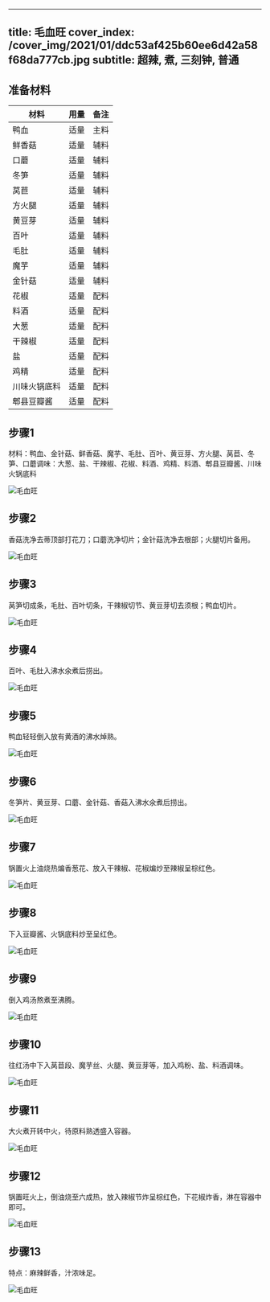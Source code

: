 
---
title: 毛血旺
cover_index: /cover_img/2021/01/ddc53af425b60ee6d42a58f68da777cb.jpg
subtitle: 超辣, 煮, 三刻钟, 普通
---

## 准备材料

| 材料     | 用量 | 备注|
| ------- | ----- | --- |
| 鸭血 | 适量| 主料 |
| 鲜香菇 | 适量| 辅料 |
| 口蘑 | 适量| 辅料 |
| 冬笋 | 适量| 辅料 |
| 莴苣 | 适量| 辅料 |
| 方火腿 | 适量| 辅料 |
| 黄豆芽 | 适量| 辅料 |
| 百叶 | 适量| 辅料 |
| 毛肚 | 适量| 辅料 |
| 魔芋 | 适量| 辅料 |
| 金针菇 | 适量| 辅料 |
| 花椒 | 适量| 配料 |
| 料酒 | 适量| 配料 |
| 大葱 | 适量| 配料 |
| 干辣椒 | 适量| 配料 |
| 盐 | 适量| 配料 |
| 鸡精 | 适量| 配料 |
| 川味火锅底料 | 适量| 配料 |
| 郫县豆瓣酱 | 适量| 配料 |

## 步骤1

材料：鸭血、金针菇、鲜香菇、魔芋、毛肚、百叶、黄豆芽、方火腿、莴苣、冬笋、口蘑调味：大葱、盐、干辣椒、花椒、料酒、鸡精、料酒、郫县豆瓣酱、川味火锅底料

![毛血旺](https://i8.meishichina.com/attachment/recipe/201010/201010192313045.jpg?x-oss-process=style/p320) 

## 步骤2

香菇洗净去蒂顶部打花刀；口蘑洗净切片；金针菇洗净去根部；火腿切片备用。

![毛血旺](https://i8.meishichina.com/attachment/recipe/201010/201010192313219.jpg?x-oss-process=style/p320) 

## 步骤3

莴笋切成条，毛肚、百叶切条，干辣椒切节、黄豆芽切去须根；鸭血切片。

![毛血旺](https://i8.meishichina.com/attachment/recipe/201010/201010192313396.jpg?x-oss-process=style/p320) 

## 步骤4

百叶、毛肚入沸水氽煮后捞出。

![毛血旺](https://i8.meishichina.com/attachment/recipe/201010/201010192313591.jpg?x-oss-process=style/p320) 

## 步骤5

鸭血轻轻倒入放有黄酒的沸水焯熟。

![毛血旺](https://i8.meishichina.com/attachment/recipe/201010/201010192314288.jpg?x-oss-process=style/p320) 

## 步骤6

冬笋片、黄豆芽、口蘑、金针菇、香菇入沸水氽煮后捞出。

![毛血旺](https://i8.meishichina.com/attachment/recipe/201010/201010192314443.jpg?x-oss-process=style/p320) 

## 步骤7

锅置火上油烧热煸香葱花、放入干辣椒、花椒煸炒至辣椒呈棕红色。

![毛血旺](https://i8.meishichina.com/attachment/recipe/201010/201010192315061.jpg?x-oss-process=style/p320) 

## 步骤8

下入豆瓣酱、火锅底料炒至呈红色。

![毛血旺](https://i8.meishichina.com/attachment/recipe/201010/201010192315256.jpg?x-oss-process=style/p320) 

## 步骤9

倒入鸡汤熬煮至沸腾。

![毛血旺](https://i8.meishichina.com/attachment/recipe/201010/201010192315443.jpg?x-oss-process=style/p320) 

## 步骤10

往红汤中下入莴苣段、魔芋丝、火腿、黄豆芽等，加入鸡粉、盐、料酒调味。

![毛血旺](https://i8.meishichina.com/attachment/recipe/201010/201010192316126.jpg?x-oss-process=style/p320) 

## 步骤11

大火煮开转中火，待原料熟透盛入容器。

![毛血旺](https://i8.meishichina.com/attachment/recipe/201010/201010192316300.jpg?x-oss-process=style/p320) 

## 步骤12

锅置旺火上，倒油烧至六成热，放入辣椒节炸呈棕红色，下花椒炸香，淋在容器中即可。

![毛血旺](https://i8.meishichina.com/attachment/recipe/201010/201010192316498.jpg?x-oss-process=style/p320) 

## 步骤13

特点：麻辣鲜香，汁浓味足。

![毛血旺](https://i8.meishichina.com/attachment/recipe/201010/201010192319006.jpg?x-oss-process=style/p320) 

